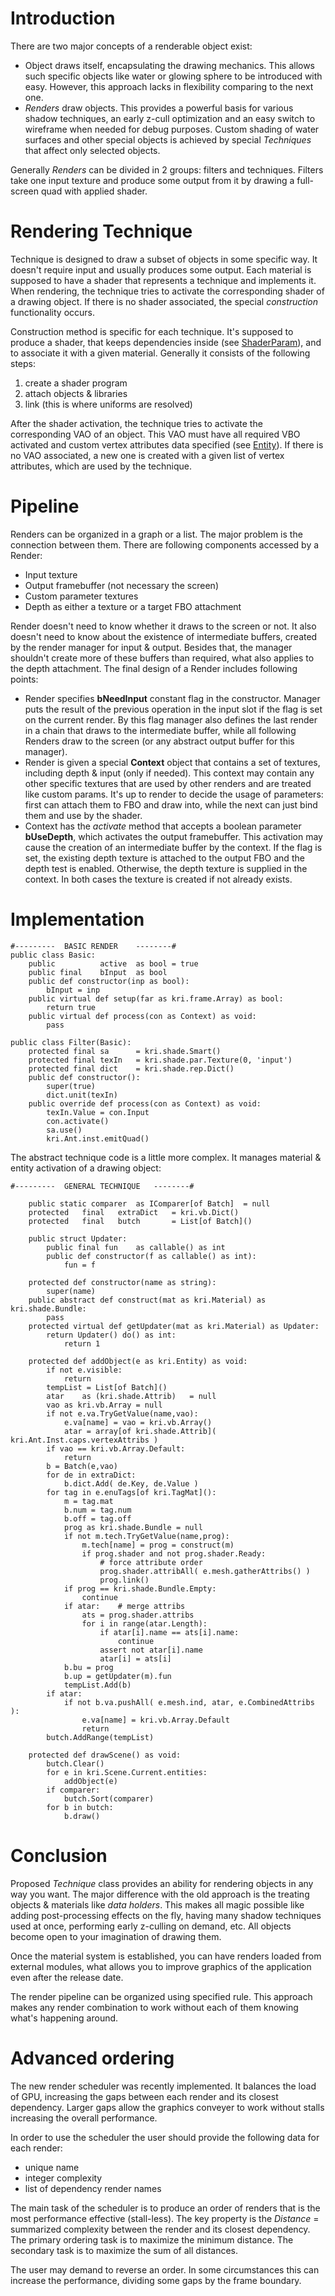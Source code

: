 # Introduction #

There are two major concepts of a renderable object exist:
  * Object draws itself, encapsulating the drawing mechanics. This allows such specific objects like water or glowing sphere to be introduced with easy. However, this approach lacks in flexibility comparing to the next one.
  * _Renders_ draw objects. This provides a powerful basis for various shadow techniques, an early z-cull optimization and an easy switch to wireframe when needed for debug purposes. Custom shading of water surfaces and other special objects is achieved by special _Techniques_ that affect only selected objects.

Generally _Renders_ can be divided in 2 groups: filters and techniques. Filters take one input texture and produce some output from it by drawing a full-screen quad with applied shader.


# Rendering Technique #

Technique is designed to draw a subset of objects in some specific way. It doesn't require input and usually produces some output. Each material is supposed to have a shader that represents a technique and implements it. When rendering, the technique tries to activate the corresponding shader of a drawing object. If there is no shader associated, the special _construction_ functionality occurs.

Construction method is specific for each technique. It's supposed to produce a shader, that keeps dependencies inside (see [ShaderParam](ShaderParam.md)), and to associate it with a given material. Generally it consists of the following steps:
  1. create a shader program
  1. attach objects & libraries
  1. link (this is where uniforms are resolved)

After the shader activation, the technique tries to activate the corresponding VAO of an object. This VAO must have all required VBO activated and custom vertex attributes data specified (see [Entity](Entity.md)). If there is no VAO associated, a new one is created with a given list of vertex attributes, which are used by the technique.

# Pipeline #

Renders can be organized in a graph or a list. The major problem is the connection between them. There are following components accessed by a Render:
  * Input texture
  * Output framebuffer (not necessary the screen)
  * Custom parameter textures
  * Depth as either a texture or a target FBO attachment

Render doesn't need to know whether it draws to the screen or not. It also doesn't need to know about the existence of intermediate buffers, created by the render manager for input & output. Besides that, the manager shouldn't create more of these buffers than required, what also applies to the depth attachment. The final design of a Render includes following points:
  * Render specifies **bNeedInput** constant flag in the constructor. Manager puts the result of the previous operation in the input slot if the flag is set on the current render. By this flag manager also defines the last render in a chain that draws to the intermediate buffer, while all following Renders draw to the screen (or any abstract output buffer for this manager).
  * Render is given a special **Context** object that contains a set of textures, including depth & input (only if needed). This context may contain any other specific textures that are used by other renders and are treated like custom params. It's up to render to decide the usage of parameters: first can attach them to FBO and draw into, while the next can just bind them and use by the shader.
  * Context has the _activate_ method that accepts a boolean parameter **bUseDepth**, which activates the output framebuffer. This activation may cause the creation of an intermediate buffer by the context. If the flag is set, the existing depth texture is attached to the output FBO and the depth test is enabled. Otherwise, the depth texture is supplied in the context. In both cases the texture is created if not already exists.


# Implementation #
```
#---------	BASIC RENDER	--------#
public class Basic:
	public			active	as bool = true
	public final	bInput	as bool
	public def constructor(inp as bool):
		bInput = inp
	public virtual def setup(far as kri.frame.Array) as bool:
		return true
	public virtual def process(con as Context) as void:
		pass

public class Filter(Basic):
	protected final sa		= kri.shade.Smart()
	protected final texIn	= kri.shade.par.Texture(0, 'input')
	protected final dict	= kri.shade.rep.Dict()
	public def constructor():
		super(true)
		dict.unit(texIn)
	public override def process(con as Context) as void:
		texIn.Value = con.Input
		con.activate()
		sa.use()
		kri.Ant.inst.emitQuad()
```

The abstract technique code is a little more complex. It manages material & entity activation of a drawing object:
```
#---------	GENERAL TECHNIQUE	--------#

	public static comparer	as IComparer[of Batch]	= null
	protected	final	extraDict	= kri.vb.Dict()
	protected	final	butch		= List[of Batch]()
	
	public struct Updater:
		public final fun	as callable() as int
		public def constructor(f as callable() as int):
			fun = f

	protected def constructor(name as string):
		super(name)
	public abstract def construct(mat as kri.Material) as kri.shade.Bundle:
		pass
	protected virtual def getUpdater(mat as kri.Material) as Updater:
		return Updater() do() as int:
			return 1

	protected def addObject(e as kri.Entity) as void:
		if not e.visible:
			return
		tempList = List[of Batch]()
		atar	as (kri.shade.Attrib)	= null
		vao as kri.vb.Array = null
		if not e.va.TryGetValue(name,vao):
			e.va[name] = vao = kri.vb.Array()
			atar = array[of kri.shade.Attrib]( kri.Ant.Inst.caps.vertexAttribs )
		if vao == kri.vb.Array.Default:
			return
		b = Batch(e,vao)
		for de in extraDict:
			b.dict.Add( de.Key, de.Value )
		for tag in e.enuTags[of kri.TagMat]():
			m = tag.mat
			b.num = tag.num
			b.off = tag.off
			prog as kri.shade.Bundle = null
			if not m.tech.TryGetValue(name,prog):
				m.tech[name] = prog = construct(m)
				if prog.shader and not prog.shader.Ready:
					# force attribute order
					prog.shader.attribAll( e.mesh.gatherAttribs() )
					prog.link()
			if prog == kri.shade.Bundle.Empty:
				continue
			if atar:	# merge attribs
				ats = prog.shader.attribs
				for i in range(atar.Length):
					if atar[i].name == ats[i].name:
						continue
					assert not atar[i].name
					atar[i] = ats[i]
			b.bu = prog
			b.up = getUpdater(m).fun
			tempList.Add(b)
		if atar:
			if not b.va.pushAll( e.mesh.ind, atar, e.CombinedAttribs ):
				e.va[name] = kri.vb.Array.Default
				return
		butch.AddRange(tempList)

	protected def drawScene() as void:
		butch.Clear()
		for e in kri.Scene.Current.entities:
			addObject(e)
		if comparer:
			butch.Sort(comparer)
		for b in butch:
			b.draw()
```

# Conclusion #

Proposed _Technique_ class provides an ability for rendering objects in any way you want. The major difference with the old approach is the treating objects & materials like _data holders_. This makes all magic possible like adding post-processing effects on the fly, having many shadow techniques used at once, performing early z-culling on demand, etc. All objects become open to your imagination of drawing them.

Once the material system is established, you can have renders loaded from external modules, what allows you to improve graphics of the application even after the release date.

The render pipeline can be organized using specified rule. This approach makes any render combination to work without each of them knowing what's happening around.


# Advanced ordering #

The new render scheduler was recently implemented. It balances the load of GPU, increasing the gaps between each render and its closest dependency. Larger gaps allow the graphics conveyer to work without stalls increasing the overall performance.

In order to use the scheduler the user should provide the following data for each render:
  * unique name
  * integer complexity
  * list of dependency render names

The main task of the scheduler is to produce an order of renders that is the most performance effective (stall-less). The key property is the _Distance_ = summarized complexity between the render and its closest dependency. The primary ordering task is to maximize the minimum distance. The secondary task is to maximize the sum of all distances.

The user may demand to reverse an order. In some circumstances this can increase the performance, dividing some gaps by the frame boundary.
